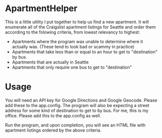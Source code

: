 # ApartmentHelper

This is a little utility I put together to help us find a new apartment.  It will enumerate all of the Craigslist apartment listings for Seattle and order them according to the folowing criteria, from lowest relevancy to highest:

- Apartments where the program was unable to determine where it actually was. (These tend to look bad or scammy in practice)
- Apartments that take less than or equal to an hour to get to "destination" by bus.
- Apartments that are actually in Seattle
- Apartments that only require one bus to get to "destination"

# Usage
You will need an API key for Google Directions and Google Geocode. Please add these to the app.config. The program will also be expecting a street address for some kind of destination to get to by bus.  For me, this is my office.  Please add this to the app.config as well.

Run the program, and upon completion, you will see an HTML file with apartment listings ordered by the above criteria.
